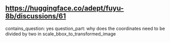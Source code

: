 ## https://huggingface.co/adept/fuyu-8b/discussions/61

contains_question: yes
question_part: why does the coordinates need to be divided by two in scale_bbox_to_transformed_image